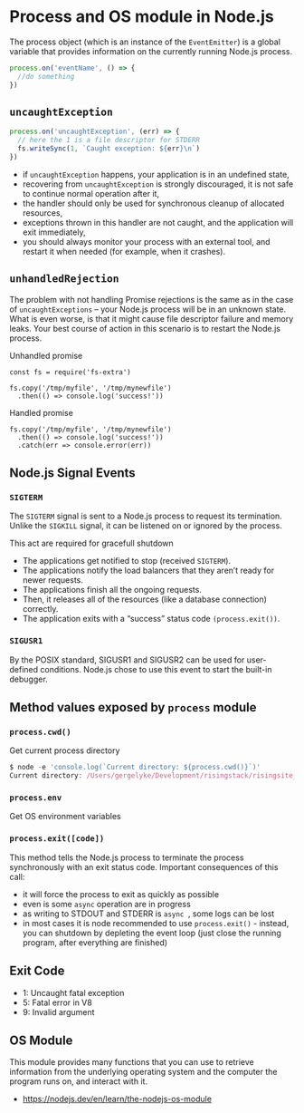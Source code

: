 # Process and OS module in Node.js

The process object (which is an instance of the `EventEmitter`) is a global variable that provides information on the currently running Node.js process.

```js
process.on('eventName', () => {
  //do something
})
```

## `uncaughtException`

```js
process.on('uncaughtException', (err) => {
  // here the 1 is a file descriptor for STDERR
  fs.writeSync(1, `Caught exception: ${err}\n`)
})
```

- if `uncaughtException` happens, your application is in an undefined state,
- recovering from `uncaughtException` is strongly discouraged, it is not safe to continue normal operation after it,
- the handler should only be used for synchronous cleanup of allocated resources,
- exceptions thrown in this handler are not caught, and the application will exit immediately,
- you should always monitor your process with an external tool, and restart it when needed (for example, when it crashes).

## `unhandledRejection`

The problem with not handling Promise rejections is the same as in the case of `uncaughtExceptions` – your Node.js process will be in an unknown state. What is even worse, is that it might cause file descriptor failure and memory leaks. Your best course of action in this scenario is to restart the Node.js process.

Unhandled promise

```
const fs = require('fs-extra')

fs.copy('/tmp/myfile', '/tmp/mynewfile')
  .then(() => console.log('success!'))
```

Handled promise

```
fs.copy('/tmp/myfile', '/tmp/mynewfile')
  .then(() => console.log('success!'))
  .catch(err => console.error(err))
```

## Node.js Signal Events

### `SIGTERM`

The `SIGTERM` signal is sent to a Node.js process to request its termination. Unlike the `SIGKILL` signal, it can be listened on or ignored by the process.

This act are required for gracefull shutdown

- The applications get notified to stop (received `SIGTERM`).
- The applications notify the load balancers that they aren’t ready for newer requests.
- The applications finish all the ongoing requests.
- Then, it releases all of the resources (like a database connection) correctly.
- The application exits with a “success” status code `(process.exit())`.

### `SIGUSR1`

By the POSIX standard, SIGUSR1 and SIGUSR2 can be used for user-defined conditions. Node.js chose to use this event to start the built-in debugger.

## Method values exposed by `process` module


### `process.cwd()`

Get current process directory

```js
$ node -e 'console.log(`Current directory: ${process.cwd()}`)'
Current directory: /Users/gergelyke/Development/risingstack/risingsite_v2
```

### `process.env`

Get OS environment variables

### `process.exit([code])`

This method tells the Node.js process to terminate the process synchronously with an exit status code. Important consequences of this call:

- it will force the process to exit as quickly as possible
- even is some `async` operation are in progress
- as writing to STDOUT and STDERR is `async `, some logs can be lost
- in most cases it is node recommended to use `process.exit()` - instead, you can shutdown by depleting the event loop (just close the running program, after everything are finished)

## Exit Code

- 1: Uncaught fatal exception
- 5: Fatal error in V8
- 9: Invalid argument

## OS Module

This module provides many functions that you can use to retrieve information from the underlying operating system and the computer the program runs on, and interact with it.

- https://nodejs.dev/en/learn/the-nodejs-os-module


